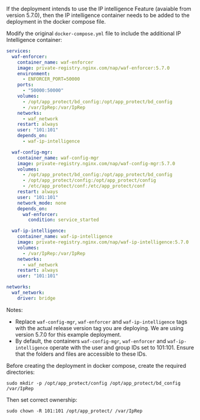 If the deployment intends to use the IP intelligence Feature (avaiable from version 5.7.0), then the IP intelligence container needs to be added to the deployment in the docker compose file.

Modify the original `docker-compose.yml` file to include the additional IP Intelligence container:

```yaml
services:
  waf-enforcer:
    container_name: waf-enforcer
    image: private-registry.nginx.com/nap/waf-enforcer:5.7.0
    environment:
      - ENFORCER_PORT=50000
    ports:
      - "50000:50000"
    volumes:
      - /opt/app_protect/bd_config:/opt/app_protect/bd_config
      - /var/IpRep:/var/IpRep
    networks:
      - waf_network
    restart: always
    user: "101:101"
    depends_on:
      - waf-ip-intelligence

  waf-config-mgr:
    container_name: waf-config-mgr
    image: private-registry.nginx.com/nap/waf-config-mgr:5.7.0
    volumes:
      - /opt/app_protect/bd_config:/opt/app_protect/bd_config
      - /opt/app_protect/config:/opt/app_protect/config
      - /etc/app_protect/conf:/etc/app_protect/conf
    restart: always
    user: "101:101"
    network_mode: none
    depends_on:
      waf-enforcer:
        condition: service_started

  waf-ip-intelligence:
    container_name: waf-ip-intelligence
    image: private-registry.nginx.com/nap/waf-ip-intelligence:5.7.0
    volumes:
      - /var/IpRep:/var/IpRep
    networks:
      - waf_network
    restart: always
    user: "101:101"

networks:
  waf_network:
    driver: bridge
```

Notes:
- Replace `waf-config-mgr`, `waf-enforcer` and `waf-ip-intelligence` tags with the actual release version tag you are deploying. We are using version 5.7.0 for this example deployment.
- By default, the containers `waf-config-mgr`, `waf-enforcer` and `waf-ip-intelligence` operate with the user and group IDs set to 101:101. Ensure that the folders and files are accessible to these IDs.

Before creating the deployment in docker compose, create the required directories:

```shell
sudo mkdir -p /opt/app_protect/config /opt/app_protect/bd_config /var/IpRep
```

Then set correct ownership:

```shell
sudo chown -R 101:101 /opt/app_protect/ /var/IpRep
```
